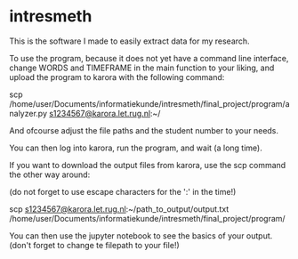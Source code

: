 # intresmeth

This is the software I made to easily extract data for my research.

To use the program, because it does not yet have a command line interface,
change WORDS and TIMEFRAME in the main function to your liking, and upload the program to karora with the following command:

scp /home/user/Documents/informatiekunde/intresmeth/final_project/program/analyzer.py s1234567@karora.let.rug.nl:~/

And ofcourse adjust the file paths and the student number to your needs.

You can then log into karora, run the program, and wait (a long time).


If you want to download the output files from karora, use the scp command the other way around:

(do not forget to use escape characters for the ':' in the time!)

scp s1234567@karora.let.rug.nl:~/path_to_output/output.txt /home/user/Documents/informatiekunde/intresmeth/final_project/program/

You can then use the jupyter notebook to see the basics of your output. 
(don't forget to change te filepath to your file!)
